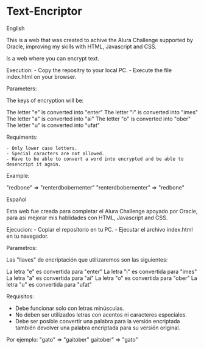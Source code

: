 # Text-Encriptor
English

This is a web that was created to achive the Alura Challenge supported by Oracle,
improving my skills with HTML, Javascript and CSS.

Is a web where you can encrypt text.

Execution:
	- Copy the repositry to your local PC.
	- Execute the file index.html on your browser.


Parameters:

The keys of encryption will be:

The letter "e" is converted into "enter"
The letter "i" is converted into "imes"
The letter "a" is converted into "ai"
The letter "o" is converted into "ober"
The letter "u" is converted into "ufat"


Requiments:

	- Only lower case letters.
	- Special caracters are not allowed.
	- Have to be able to convert a word into encrypted and be able to desencript it again.


Example:

"redbone" => "renterdbobernenter"
"renterdbobernenter" => "redbone"






Español

Esta web fue creada para completar el Alura Challenge apoyado por Oracle,
para asi mejorar mis hablidades con HTML, Javascript and CSS.

Ejecucion:
	- Copiar el repositorio en tu PC.
	- Ejecutar el archivo index.html en tu navegador.

Parametros:

Las "llaves" de encriptación que utilizaremos son las siguientes:

La letra "e" es convertida para "enter"
La letra "i" es convertida para "imes"
La letra "a" es convertida para "ai"
La letra "o" es convertida para "ober"
La letra "u" es convertida para "ufat"

Requisitos:
- Debe funcionar solo con letras minúsculas.
- No deben ser utilizados letras con acentos ni caracteres especiales.
- Debe ser posible convertir una palabra para la versión encriptada también devolver una palabra encriptada para su versión original.

Por ejemplo:
"gato" => "gaitober"
gaitober" => "gato"
